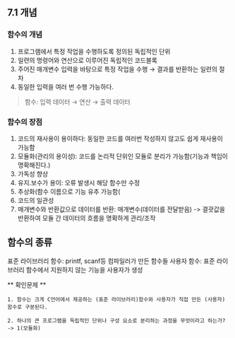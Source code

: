 ## 7.1 개념

### 함수의 개념

1. 프로그램에서 특정 작업을 수행하도록 정의된 독립적인 단위  
2. 일련의 명령어와 연산으로 이루어진 독립적인 코드블록  
3. 주어진 매개변수 입력을 바탕으로 특정 작업을 수행 → 결과를 반환하는 일련의 절차  
4. 동일한 입력을 여러 번 수행 가능하다.

> 함수: 입력 데이터 → 연산 → 출력 데이터

### 함수의 장점

1. 코드의 재사용이 용이하다: 동일한 코드를 여러번 작성하지 않고도 쉽게 재사용이 가능함
2. 모듈화(관리의 용이성): 코드를 논리적 단위인 모듈로 분리가 가능함(기능과 책임이 명확해진다.)
3. 가독성 향상
4. 유지.보수가 용이: 오류 발생시 해당 함수만 수정
5. 추상화(함수 이름으로 기능 유추 가능함(
6. 코드의 일관성
7. 매개변수와 반환값으로 데이터를 반환: 매개변수(데이터를 전달받음) ->  결괏값을 반환하여 모듈 간 데이터의 흐름을 명확하게 관리/조작


## 함수의 종류

표준 라이브러리 함수: printf, scanf등 컴파일러가 만든 함수들
사용자 함수: 표준 라이브러리 함수에서 지원하지 않는 기능을 사용자가 생성

** 확인문제 **
```
1. 함수는 크게 C언어에서 제공하는 (표준 라이브러리)함수와 사용자가 직접 만든 (사용자) 함수로 구분된다.

2. 하나의 큰 프로그램을 독립적인 단위나 구성 요소로 분리하는 과정을 무엇이라고 하는가?
-> 1(모듈화)
```
